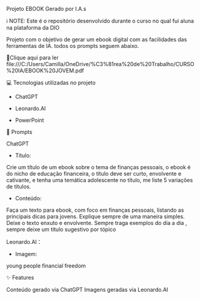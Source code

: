 Projeto EBOOK Gerado por I.A.s

ℹ️ NOTE: Este é o repositório desenvolvido durante o curso no qual fui aluna na plataforma da DIO


Projeto com o objetivo de gerar um ebook digital com as facilidades das ferramentas de IA. todos os prompts seguem abaixo.


📕Clique aqui para ler
file:///C:/Users/Camilla/OneDrive/%C3%81rea%20de%20Trabalho/CURSO%20IA/EBOOK%20JOVEM.pdf

💻 Tecnologias utilizadas no projeto


- ChatGPT

- Leonardo.AI

- PowerPoint


🧠 Prompts


ChatGPT

- Título:

Crie um título de um ebook sobre o tema de finanças pessoais, o ebook é do nicho de educação financeira, o título deve ser curto, envolvente e cativante, e tenha uma temática adolescente no título, me liste 5 variações de títulos.

- Conteúdo:
  
Faça um texto para ebook, com foco em finanças pessoais, listando as principais dicas para jovens. Explique sempre de uma maneira simples. Deixe o texto enxuto e envolvente. Sempre traga exemplos do dia a dia , sempre deixe um título sugestivo por tópico


Leonardo.AI：

- Imagem:

young people financial freedom


✨ Features

Conteúdo gerado via ChatGPT
Imagens geradas via Leonardo.AI



